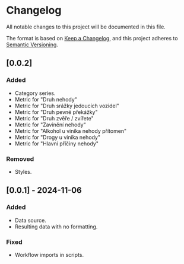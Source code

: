 # Changelog

All notable changes to this project will be documented in this file.

The format is based on [Keep a Changelog](https://keepachangelog.com/en/1.1.0/),
and this project adheres to [Semantic Versioning](https://semver.org/spec/v2.0.0.html).

## [0.0.2]

### Added
- Category series.
- Metric for "Druh nehody"
- Metric for "Druh srážky jedoucích vozidel"
- Metric for "Druh pevné překážky"
- Metric for "Druh zvěře / zvířete"
- Metric for "Zavinění nehody"
- Metric for "Alkohol u viníka nehody přítomen"
- Metric for "Drogy u viníka nehody"
- Metric for "Hlavní příčiny nehody"

### Removed
- Styles.

## [0.0.1] - 2024-11-06

### Added

- Data source.
- Resulting data with no formatting.

### Fixed

- Workflow imports in scripts.
